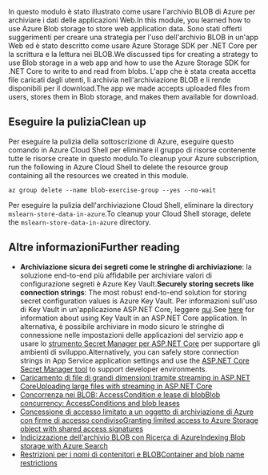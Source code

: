 <span data-ttu-id="dd239-101">In questo modulo è stato illustrato come usare l'archivio BLOB di Azure per archiviare i dati delle applicazioni Web.</span><span class="sxs-lookup"><span data-stu-id="dd239-101">In this module, you learned how to use Azure Blob storage to store web application data.</span></span> <span data-ttu-id="dd239-102">Sono stati offerti suggerimenti per creare una strategia per l'uso dell'archivio BLOB in un'app Web ed è stato descritto come usare Azure Storage SDK per .NET Core per la scrittura e la lettura nei BLOB.</span><span class="sxs-lookup"><span data-stu-id="dd239-102">We discussed tips for creating a strategy to use Blob storage in a web app and how to use the Azure Storage SDK for .NET Core to write to and read from blobs.</span></span> <span data-ttu-id="dd239-103">L'app che è stata creata accetta file caricati dagli utenti, li archivia nell'archiviazione BLOB e li rende disponibili per il download.</span><span class="sxs-lookup"><span data-stu-id="dd239-103">The app we made accepts uploaded files from users, stores them in Blob storage, and makes them available for download.</span></span>

## <a name="clean-up"></a><span data-ttu-id="dd239-104">Eseguire la pulizia</span><span class="sxs-lookup"><span data-stu-id="dd239-104">Clean up</span></span>
<!---TODO: Update for sandbox?--->

<span data-ttu-id="dd239-105">Per eseguire la pulizia della sottoscrizione di Azure, eseguire questo comando in Azure Cloud Shell per eliminare il gruppo di risorse contenente tutte le risorse create in questo modulo.</span><span class="sxs-lookup"><span data-stu-id="dd239-105">To cleanup your Azure subscription, run the following in Azure Cloud Shell to delete the resource group containing all the resources we created in this module.</span></span>

```console
az group delete --name blob-exercise-group --yes --no-wait
```

<span data-ttu-id="dd239-106">Per eseguire la pulizia dell'archiviazione Cloud Shell, eliminare la directory `mslearn-store-data-in-azure`.</span><span class="sxs-lookup"><span data-stu-id="dd239-106">To cleanup your Cloud Shell storage, delete the `mslearn-store-data-in-azure` directory.</span></span>

## <a name="further-reading"></a><span data-ttu-id="dd239-107">Altre informazioni</span><span class="sxs-lookup"><span data-stu-id="dd239-107">Further reading</span></span>

- <span data-ttu-id="dd239-108">**Archiviazione sicura dei segreti come le stringhe di archiviazione**: la soluzione end-to-end più affidabile per archiviare valori di configurazione segreti è Azure Key Vault.</span><span class="sxs-lookup"><span data-stu-id="dd239-108">**Securely storing secrets like connection strings**: The most robust end-to-end solution for storing secret configuration values is Azure Key Vault.</span></span> <span data-ttu-id="dd239-109">Per informazioni sull'uso di Key Vault in un'applicazione ASP.NET Core, leggere [qui](https://docs.microsoft.com/aspnet/core/security/key-vault-configuration?view=aspnetcore-2.1&tabs=aspnetcore2x).</span><span class="sxs-lookup"><span data-stu-id="dd239-109">See [here](https://docs.microsoft.com/aspnet/core/security/key-vault-configuration?view=aspnetcore-2.1&tabs=aspnetcore2x) for information about using Key Vault in an ASP.NET Core application.</span></span> <span data-ttu-id="dd239-110">In alternativa, è possibile archiviare in modo sicuro le stringhe di connessione nelle impostazioni delle applicazioni del servizio app e usare lo [strumento Secret Manager per ASP.NET Core](https://docs.microsoft.com/aspnet/core/security/app-secrets?view=aspnetcore-2.1&tabs=windows) per supportare gli ambienti di sviluppo.</span><span class="sxs-lookup"><span data-stu-id="dd239-110">Alternatively, you can safely store connection strings in App Service application settings and use the [ASP.NET Core Secret Manager tool](https://docs.microsoft.com/aspnet/core/security/app-secrets?view=aspnetcore-2.1&tabs=windows) to support developer environments.</span></span>
- [<span data-ttu-id="dd239-111">Caricamento di file di grandi dimensioni tramite streaming in ASP.NET Core</span><span class="sxs-lookup"><span data-stu-id="dd239-111">Uploading large files with streaming in ASP.NET Core</span></span>](https://docs.microsoft.com/aspnet/core/mvc/models/file-uploads?view=aspnetcore-2.1#uploading-large-files-with-streaming)
- [<span data-ttu-id="dd239-112">Concorrenza nei BLOB: AccessCondition e lease di blob</span><span class="sxs-lookup"><span data-stu-id="dd239-112">Blob concurrency: AccessConditions and blob leases</span></span>](https://azure.microsoft.com/blog/managing-concurrency-in-microsoft-azure-storage-2/)
- [<span data-ttu-id="dd239-113">Concessione di accesso limitato a un oggetto di archiviazione di Azure con firme di accesso condiviso</span><span class="sxs-lookup"><span data-stu-id="dd239-113">Granting limited access to Azure Storage object with shared access signatures</span></span>](https://docs.microsoft.com/azure/storage/common/storage-dotnet-shared-access-signature-part-1)
- [<span data-ttu-id="dd239-114">Indicizzazione dell'archivio BLOB con Ricerca di Azure</span><span class="sxs-lookup"><span data-stu-id="dd239-114">Indexing Blob storage with Azure Search</span></span>](https://docs.microsoft.com/azure/search/search-howto-indexing-azure-blob-storage)
- [<span data-ttu-id="dd239-115">Restrizioni per i nomi di contenitori e BLOB</span><span class="sxs-lookup"><span data-stu-id="dd239-115">Container and blob name restrictions</span></span>](https://docs.microsoft.com/rest/api/storageservices/naming-and-referencing-containers--blobs--and-metadata#resource-names)